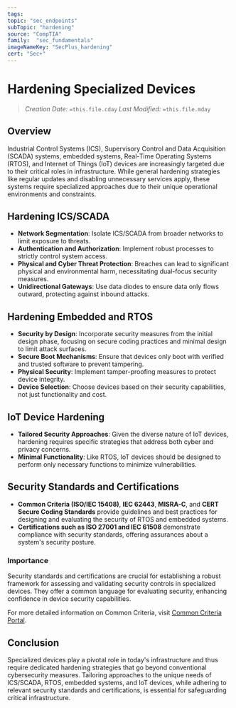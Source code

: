 ```yaml
---
tags:
topic: "sec_endpoints"
subTopic: "hardening"
source: "CompTIA"
family:  "sec_fundamentals"
imageNameKey: "SecPlus_hardening" 
cert: "Sec+"
---
```

# Hardening Specialized Devices
> *Creation Date:* `=this.file.cday`
> *Last Modified:* `=this.file.mday`
## Overview
Industrial Control Systems (ICS), Supervisory Control and Data Acquisition (SCADA) systems, embedded systems, Real-Time Operating Systems (RTOS), and Internet of Things (IoT) devices are increasingly targeted due to their critical roles in infrastructure. While general hardening strategies like regular updates and disabling unnecessary services apply, these systems require specialized approaches due to their unique operational environments and constraints.

## Hardening ICS/SCADA
- **Network Segmentation**: Isolate ICS/SCADA from broader networks to limit exposure to threats.
- **Authentication and Authorization**: Implement robust processes to strictly control system access.
- **Physical and Cyber Threat Protection**: Breaches can lead to significant physical and environmental harm, necessitating dual-focus security measures.
- **Unidirectional Gateways**: Use data diodes to ensure data only flows outward, protecting against inbound attacks.

## Hardening Embedded and RTOS
- **Security by Design**: Incorporate security measures from the initial design phase, focusing on secure coding practices and minimal design to limit attack surfaces.
- **Secure Boot Mechanisms**: Ensure that devices only boot with verified and trusted software to prevent tampering.
- **Physical Security**: Implement tamper-proofing measures to protect device integrity.
- **Device Selection**: Choose devices based on their security capabilities, not just functionality and cost.

## IoT Device Hardening
- **Tailored Security Approaches**: Given the diverse nature of IoT devices, hardening requires specific strategies that address both cyber and privacy concerns.
- **Minimal Functionality**: Like RTOS, IoT devices should be designed to perform only necessary functions to minimize vulnerabilities.

## Security Standards and Certifications
- **Common Criteria (ISO/IEC 15408)**, **IEC 62443**, **MISRA-C**, and **CERT Secure Coding Standards** provide guidelines and best practices for designing and evaluating the security of RTOS and embedded systems.
- **Certifications such as ISO 27001 and IEC 61508** demonstrate compliance with security standards, offering assurances about a system's security posture.

### Importance
Security standards and certifications are crucial for establishing a robust framework for assessing and validating security controls in specialized devices. They offer a common language for evaluating security, enhancing confidence in device security capabilities.

For more detailed information on Common Criteria, visit [Common Criteria Portal](https://www.commoncriteriaportal.org).

## Conclusion
Specialized devices play a pivotal role in today's infrastructure and thus require dedicated hardening strategies that go beyond conventional cybersecurity measures. Tailoring approaches to the unique needs of ICS/SCADA, RTOS, embedded systems, and IoT devices, while adhering to relevant security standards and certifications, is essential for safeguarding critical infrastructure.
